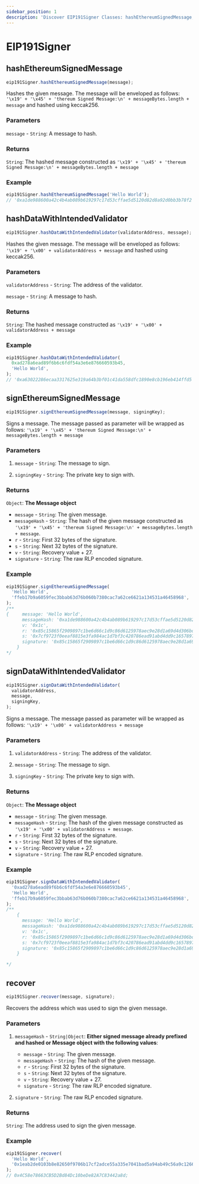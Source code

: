 ```yaml
---
sidebar_position: 1
description: 'Discover EIP191Signer Classes: hashEthereumSignedMessage, hashDataWithIntendedValidator, signEthereumSignedMessage, signDataWithIntendedValidator, recover.'
---
```


# EIP191Signer

## hashEthereumSignedMessage

```javascript
eip191Signer.hashEthereumSignedMessage(message);
```

Hashes the given message. The message will be enveloped as follows: `'\x19' + '\x45' + 'thereum Signed Message:\n' + messageBytes.length + message` and hashed using keccak256.

### Parameters

`message` - `String`: A message to hash.

### Returns

`String`: The hashed message constructed as `'\x19' + '\x45' + 'thereum Signed Message:\n' + messageBytes.length + message`

### Example

```javascript
eip191Signer.hashEthereumSignedMessage('Hello World');
// '0xa1de988600a42c4b4ab089b619297c17d53cffae5d5120d82d8a92d0bb3b78f2';
```

## hashDataWithIntendedValidator

```javascript
eip191Signer.hashDataWithIntendedValidator(validatorAddress, message);
```

Hashes the given message. The message will be enveloped as follows: `'\x19' + '\x00' + validatorAddress + message` and hashed using keccak256.

### Parameters

`validatorAddress` - `String`: The address of the validator.

`message` - `String`: A message to hash.

### Returns

`String`: The hashed message constructed as `'\x19' + '\x00' + validatorAddress + message`

### Example

```javascript
eip191Signer.hashDataWithIntendedValidator(
  0xad278a6ead89f6b6c6fdf54a3e6e876660593b45,
  'Hello World',
);
// '0xa63022286ecaa3317625e319a64b3bf01c41da558dfc1890e8cb196eb414ffd5';
```

## signEthereumSignedMessage

```javascript
eip191Signer.signEthereumSignedMessage(message, signingKey);
```

Signs a message. The message passed as parameter will be wrapped as follows: `'\x19' + '\x45' + 'thereum Signed Message:\n' + messageBytes.length + message`

### Parameters

1. `message` - `String`: The message to sign.

2. `signingKey` - `String`: The private key to sign with.

### Returns

`Object`: **The Message object**

- `message` - `String`: The given message.
- `messageHash` - `String`: The hash of the given message constructed as `'\x19' + '\x45' + 'thereum Signed Message:\n' + messageBytes.length + message`.
- `r` - `String`: First 32 bytes of the signature.
- `s` - `String`: Next 32 bytes of the signature.
- `v` - `String`: Recovery value + 27.
- `signature` - `String`: The raw RLP encoded signature.

### Example

```javascript
eip191Signer.signEthereumSignedMessage(
  'Hello World',
  'ffeb17b9a6059fec3bbab63d76b060b7380cac7a62ce6621a134531a46458968',
);
/**
{     message: 'Hello World',
      messageHash: '0xa1de988600a42c4b4ab089b619297c17d53cffae5d5120d82d8a92d0bb3b78f2',
      v: '0x1c',
      r: '0x85c15865f2909897c1be6d66c1d9c86d6125978aec9e28d1a69d4d306bde694f',
      s: '0x7cf9723f0eeaf8815e3fa984ac1d7bf3c420786ead91abd4dd9c1657897efec1',
      signature: '0x85c15865f2909897c1be6d66c1d9c86d6125978aec9e28d1a69d4d306bde694f7cf9723f0eeaf8815e3fa984ac1d7bf3c420786ead91abd4dd9c1657897efec11c'
    }
*/
```

## signDataWithIntendedValidator

```javascript
eip191Signer.signDataWithIntendedValidator(
  validatorAddress,
  message,
  signingKey,
);
```

Signs a message. The message passed as parameter will be wrapped as follows: `'\x19' + '\x00' + validatorAddress + message`

### Parameters

1. `validatorAddress` - `String`: The address of the validator.

2. `message` - `String`: The message to sign.

3. `signingKey` - `String`: The private key to sign with.

### Returns

`Object`: **The Message object**

- `message` - `String`: The given message.
- `messageHash` - `String`: The hash of the given message constructed as `'\x19' + '\x00' + validatorAddress + message`.
- `r` - `String`: First 32 bytes of the signature.
- `s` - `String`: Next 32 bytes of the signature.
- `v` - `String`: Recovery value + 27.
- `signature` - `String`: The raw RLP encoded signature.

### Example

```javascript
eip191Signer.signDataWithIntendedValidator(
  '0xad278a6ead89f6b6c6fdf54a3e6e876660593b45',
  'Hello World',
  'ffeb17b9a6059fec3bbab63d76b060b7380cac7a62ce6621a134531a46458968',
);
/**
    {
      message: 'Hello World',
      messageHash: '0xa1de988600a42c4b4ab089b619297c17d53cffae5d5120d82d8a92d0bb3b78f2',
      v: '0x1c',
      r: '0x85c15865f2909897c1be6d66c1d9c86d6125978aec9e28d1a69d4d306bde694f',
      s: '0x7cf9723f0eeaf8815e3fa984ac1d7bf3c420786ead91abd4dd9c1657897efec1',
      signature: '0x85c15865f2909897c1be6d66c1d9c86d6125978aec9e28d1a69d4d306bde694f7cf9723f0eeaf8815e3fa984ac1d7bf3c420786ead91abd4dd9c1657897efec11c'
    }

*/
```

## recover

```javascript
eip191Signer.recover(message, signature);
```

Recovers the address which was used to sign the given message.

### Parameters

1. `messageHash` - `String|Object`: **Either signed message already prefixed and hashed or Message object with the following values**:

   - `message` - `String`: The given message.
   - `messageHash` - `String`: The hash of the given message.
   - `r` - `String`: First 32 bytes of the signature.
   - `s` - `String`: Next 32 bytes of the signature.
   - `v` - `String`: Recovery value + 27.
   - `signature` - `String`: The raw RLP encoded signature.

2. `signature` - `String`: The raw RLP encoded signature.

### Returns

`String`: The address used to sign the given message.

### Example

```javascript
eip191Signer.recover(
  'Hello World',
  '0x1eab2de0103b8e82650f9706b17cf2adce55a335e7041bad5a94ab49c56a9c12662e80a369ffa2a6a77fbeaad1f32653cbd74860c8fbc999b1fc47b8d1cb7d931c',
);
// 0x4C58e78663CB5D2Bd84Dc10beDe82A7C83442a8d;
```
